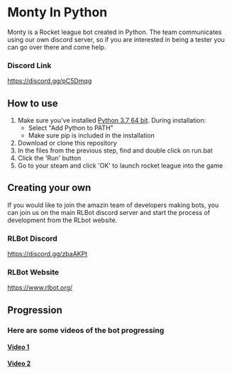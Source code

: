 # Monty In Python
Monty is a Rocket league bot created in Python. The team communicates using our own discord server, so if you are interested in being a tester you can go over there and come help.

### Discord Link
https://discord.gg/pC5Dmqg

## How to use

1. Make sure you've installed [Python 3.7 64 bit](https://www.python.org/downloads/). During installation:
   - Select "Add Python to PATH"
   - Make sure pip is included in the installation
2. Download or clone this repository
3. In the files from the previous step, find and double click on run.bat
4. Click the 'Run' button
5. Go to your steam and click 'OK' to launch rocket league into the game

## Creating your own

If you would like to join the amazin team of developers making bots, you can join us on the main RLBot discord server and start the process of development from the RLbot website.

### RLBot Discord
https://discord.gg/zbaAKPt

### RLBot Website
https://www.rlbot.org/

## Progression
### Here are some videos of the bot progressing
#### [Video 1](https://youtu.be/roexTM3MOTs)
#### [Video 2](https://youtu.be/uWBswcXXAT8)